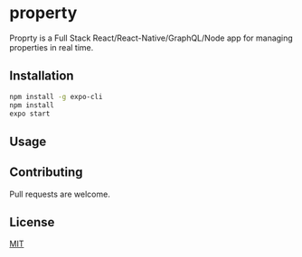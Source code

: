 # property

Proprty is a Full Stack React/React-Native/GraphQL/Node app for managing properties in real time. 

## Installation

```bash
npm install -g expo-cli
npm install
expo start
```

## Usage


## Contributing
Pull requests are welcome.

## License
[MIT](https://choosealicense.com/licenses/mit/)
